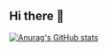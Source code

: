 ## Hi there 👋

[![Anurag's GitHub stats](https://github-readme-stats.vercel.app/api?username=anuraghazra)](https://github.com/mindamanofficial/github-readme-stats)
